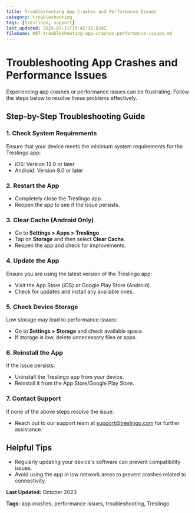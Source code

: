 ```yaml
---
title: Troubleshooting App Crashes and Performance Issues
category: troubleshooting
tags: [treslingo, support]
last_updated: 2025-07-11T15:42:31.024Z
filename: 007-troubleshooting-app-crashes-performance-issues.md
---
```


# Troubleshooting App Crashes and Performance Issues

Experiencing app crashes or performance issues can be frustrating. Follow the steps below to resolve these problems effectively.

## Step-by-Step Troubleshooting Guide

### 1. Check System Requirements
Ensure that your device meets the minimum system requirements for the Treslingo app:
- iOS: Version 12.0 or later
- Android: Version 8.0 or later

### 2. Restart the App
- Completely close the Treslingo app.
- Reopen the app to see if the issue persists.

### 3. Clear Cache (Android Only)
- Go to **Settings > Apps > Treslingo**.
- Tap on **Storage** and then select **Clear Cache**.
- Reopen the app and check for improvements.

### 4. Update the App
Ensure you are using the latest version of the Treslingo app:
- Visit the App Store (iOS) or Google Play Store (Android).
- Check for updates and install any available ones.

### 5. Check Device Storage
Low storage may lead to performance issues:
- Go to **Settings > Storage** and check available space.
- If storage is low, delete unnecessary files or apps.

### 6. Reinstall the App
If the issue persists:
- Uninstall the Treslingo app from your device.
- Reinstall it from the App Store/Google Play Store.

### 7. Contact Support
If none of the above steps resolve the issue:
- Reach out to our support team at [support@treslingo.com](mailto:support@treslingo.com) for further assistance.

## Helpful Tips
- Regularly updating your device's software can prevent compatibility issues.
- Avoid using the app in low network areas to prevent crashes related to connectivity.

**Last Updated:** October 2023

**Tags:** app crashes, performance issues, troubleshooting, Treslingo
